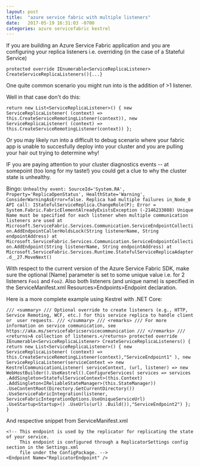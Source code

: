 ```yaml
---
layout: post
title:  "azure service fabric with multiple listeners"
date:   2017-05-19 16:31:03 -0700
categories: azure servicefabric kestrel
---
```


If you are building an Azure Service Fabric application and you are configuring your replica listeners
i.e. overriding (in the case of a Stateful Service) 

`protected override IEnumerable<ServiceReplicaListener> CreateServiceReplicaListeners(){...}`

One quite common scenario you might run into is the addition of >1 listener.

Well in that case don't do this:

`return new List<ServiceReplicaListener>()
{
    new ServiceReplicaListener( (context) => this.CreateServiceRemotingListener(context)),
    new ServiceReplicaListener( (context) => this.CreateServiceRemotingListener(context))
};`

Or you may likely run into a difficult to debug scenario where your fabric app is unable to succesfully deploy into your cluster and you are pulling your hair out trying to determine why!

IF you are paying attention to your cluster diagnostics events -- at somepoint (too long for my taste!) you could get a clue to why the cluster state is unhealthy.


Bingo:
`Unhealthy event: SourceId='System.RA', Property='ReplicaOpenStatus', HealthState='Warning', ConsiderWarningAsError=false.
Replica had multiple failures in_Node_0 API call: IStatefulServiceReplica.ChangeRole(P); Error = System.Fabric.FabricElementAlreadyExistsException (-2146233088)
Unique Name must be specified for each listener when multiple communication listeners are used
   at Microsoft.ServiceFabric.Services.Communication.ServiceEndpointCollection.AddEndpointCallerHoldsLock(String listenerName, String endpointAddress)
   at Microsoft.ServiceFabric.Services.Communication.ServiceEndpointCollection.AddEndpoint(String listenerName, String endpointAddress)
   at Microsoft.ServiceFabric.Services.Runtime.StatefulServiceReplicaAdapter.d__27.MoveNext()`

With respect to the current version of the Azure Service Fabric SDK, make sure the optional [Name] parameter is set to some unique value i.e. for 2 listeners `Foo1` and `Foo2`. Also both listeners (and unique name) is specified in the ServiceManifest.xml Resources>Endpoints>Endpoint declaration.

Here is a more complete example using Kestrel with .NET Core:

`/// <summary>
/// Optional override to create listeners (e.g., HTTP, Service Remoting, WCF, etc.) for this service replica to handle client or  user requests.
/// </summary>
/// <remarks>
/// For more information on service communication, see https://aka.ms/servicefabricservicecommunication
/// </remarks>
/// <returns>A collection of listeners.</returns>
protected override IEnumerable<ServiceReplicaListener> CreateServiceReplicaListeners()
{
    return new List<ServiceReplicaListener>()
    {
        new ServiceReplicaListener( (context) => this.CreateServiceRemotingListener(context),"ServiceEndpoint1" ),
        new ServiceReplicaListener(serviceContext =>
            new KestrelCommunicationListener(
                serviceContext,
                (url, listener) => new WebHostBuilder().UseKestrel().ConfigureServices(
                     services => services
                         .AddSingleton<StatefulServiceContext>(this.Context)
                         .AddSingleton<IReliableStateManager>(this.StateManager))
                .UseContentRoot(Directory.GetCurrentDirectory())
                .UseServiceFabricIntegration(listener, ServiceFabricIntegrationOptions.UseUniqueServiceUrl)
                .UseStartup<Startup>()
                .UseUrls(url)
                .Build()),"ServiceEndpoint2")
    };
}`

And respective snippet from ServiceManifest.xml

<Resources>
  <Endpoints>
    <!-- This endpoint is used by the communication listener to obtain the port on which to 
         listen. Please note that if your service is partitioned, this port is shared with 
         replicas of different partitions that are placed in your code. -->
    <Endpoint Protocol="http" Name="ServiceEndpoint1" />
    <Endpoint Protocol="http" Name="ServiceEndpoint2" />

    <!-- This endpoint is used by the replicator for replicating the state of your service.
         This endpoint is configured through a ReplicatorSettings config section in the Settings.xml
         file under the ConfigPackage. -->
    <Endpoint Name="ReplicatorEndpoint" />
  </Endpoints>
</Resources>



